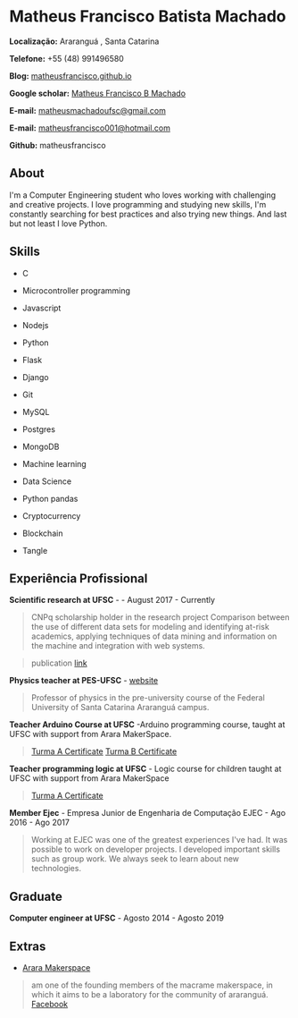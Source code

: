 # Matheus Francisco Batista Machado

**Localização:** Araranguá , Santa Catarina

**Telefone:** +55 (48) 991496580

**Blog:** [matheusfrancisco.github.io](http://matheusfrancisco.github.io)

**Google scholar:** [Matheus Francisco B Machado](https://scholar.google.com.br/citations?user=cHEY7QIAAAAJ&hl=pt-BR)

**E-mail:** matheusmachadoufsc@gmail.com

**E-mail:** matheusfrancisco001@hotmail.com

**Github:** matheusfrancisco

## About

I'm a Computer Engineering student who loves working with challenging and creative projects. I love programming and studying new skills, I'm constantly searching for best practices and also trying new things. And last but not least I love Python.


## Skills

* C
* Microcontroller programming

* Javascript
* Nodejs

* Python
* Flask
* Django

* Git

* MySQL 
* Postgres
* MongoDB

* Machine learning 
* Data Science
* Python pandas

* Cryptocurrency
* Blockchain
* Tangle 

## Experiência Profissional


**Scientific research at UFSC** -   - August 2017 - Currently

> CNPq scholarship holder in the research project Comparison between the use of different data sets for modeling and identifying at-risk academics, applying techniques of data mining and information on the machine and integration with web systems.

> publication [link](http://formulario.pibic.ufsc.br/pub/verFichaAvaliacao?id=520505&cpf=41819714810)

**Physics teacher at PES-UFSC** - [website](http://pes.ufsc.br/)

> Professor of physics in the pre-university course of the Federal University of Santa Catarina Araranguá campus.


**Teacher Arduino Course at UFSC** -Arduino programming course, taught at UFSC with support from Arara MakerSpace.


> [Turma A Certificate]()
> [Turma B Certificate]()



**Teacher programming logic  at UFSC** - Logic course for children taught at UFSC with support from Arara MakerSpace

> [Turma A Certificate]()


**Member Ejec** - Empresa Junior de Engenharia de Computação EJEC - Ago 2016 - Ago 2017

> Working at EJEC was one of the greatest experiences I've had. It was possible to work on developer projects. I developed important skills such as group work. We always seek to learn about new technologies.



## Graduate

**Computer engineer at UFSC** - Agosto 2014 - Agosto 2019



## Extras

* [Arara Makerspace](http://araramaker.ufsc.br/) 

>  am one of the founding members of the macrame makerspace, in which it aims to be a laboratory for the community of araranguá. [Facebook](facebook.com/araramaker)



